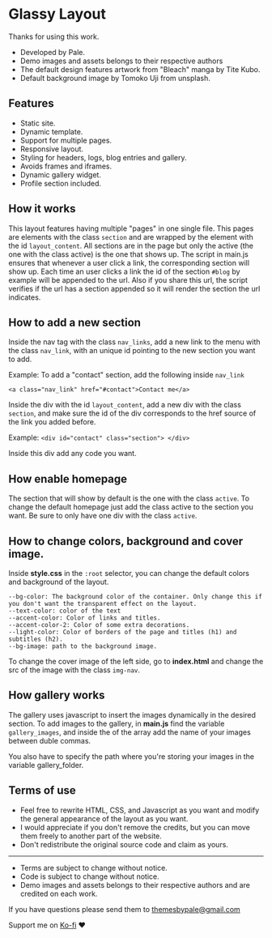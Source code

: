 # Glassy Layout

Thanks for using this work. 
- Developed by Pale.
- Demo images and assets belongs to their respective authors
- The default design features artwork from "Bleach" manga by Tite Kubo.
- Default background image by Tomoko Uji from unsplash.
## Features

- Static site.
- Dynamic template.
- Support for multiple pages.
- Responsive layout.
- Styling for headers, logs, blog entries and gallery.
- Avoids frames and iframes.
- Dynamic gallery widget.
- Profile section included.

## How it works

This layout features having multiple "pages" in one single file. This pages are elements with the class `section` and are wrapped by the element with the id ` layout_content `. All sections are in the page but only the active (the one with the class active) is the one that shows up. The script in main.js ensures that whenever a user click a link, the corresponding section will show up. Each time an user clicks a link the id of the section `#blog` by example will be appended to the url. Also if you share this url, the script verifies if the url has a section appended so it will render the section the url indicates.

## How to add a new section
Inside the nav tag with the class `nav_links`, add a new link to the menu with the class `nav_link`, with an unique id pointing to the new section you want to add.

Example: To add a "contact" section, add the following inside `nav_link`

`<a class="nav_link" href="#contact">Contact me</a>`

Inside the div with the id `layout_content`, add a new div with the class `section`, and make sure the id of the div corresponds to the href source of the link you added before.

Example: `<div id="contact" class="section"> </div>`

Inside this div add any code you want.

## How enable homepage

The section that will show by default is the one with the class `active`. To change the default homepage just add the class active to the section you want. Be sure to only have one div with the class `active`.

## How to change colors, background and cover image.

Inside **style.css** in the `:root` selector, you can change the default colors and background of the layout.

    --bg-color: The background color of the container. Only change this if you don't want the transparent effect on the layout.
    --text-color: color of the text
    --accent-color: Color of links and titles.
    --accent-color-2: Color of some extra decorations.
    --light-color: Color of borders of the page and titles (h1) and subtitles (h2).
    --bg-image: path to the background image.

To change the cover image of the left side, go to **index.html** and change the src of the image with the class `img-nav`.

## How gallery works

The gallery uses javascript to insert the images dynamically in the desired section. To add images to the gallery, in **main.js** find the variable `gallery_images`, and inside the of the array add the name of your images between duble commas.

You also have to specify the path where you're storing your images in the variable gallery_folder.
## Terms of use

- Feel free to rewrite HTML, CSS, and Javascript as you want and modify the general appearance of the layout as you want.
- I would appreciate if you don't remove the credits, but you can move them freely to another part of the website.
- Don't redistribute the original source code and claim as yours.
---
- Terms are subject to change without notice.
- Code is subject to change without notice.
- Demo images and assets belongs to their respective authors and are credited on each work.

If you have questions please send them to themesbypale@gmail.com

Support me on [Ko-fi](https://ko-fi.com/palemomos) ❤️